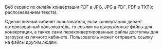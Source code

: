 Веб сервис по онлайн конвертации PDF в JPG, JPG в PDF, PDF в TXT(с распознаванием текста). 


Сделан личный кабинет пользователя, если конвертацию делает авторизованный пользователь,
то ссылки на выгруженные файлы для конвертации, а также сами переконвертированные файлы доступны для загрузки из личного кабинета.
Пользователь может отправить ссылку на файлы другим людям.
